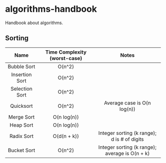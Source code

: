 # algorithms-handbook

Handbook about algorithms.

## Sorting

Name | Time Complexity (worst-case) | Notes
:---: | :---: | :---:
Bubble Sort | O(n^2)
Insertion Sort | O(n^2)
Selection Sort | O(n^2)
Quicksort | O(n^2) | Average case is O(n log(n))
Merge Sort | O(n log(n))
Heap Sort | O(n log(n))
Radix Sort | O(d(n + k)) | Integer sorting (k range); d is # of digits
Bucket Sort | O(n^2) | Integer sorting (k range); average is O(n + k)
